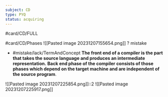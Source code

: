 ```yaml
---
subject: CD
type: PYQ
status: acquiring
---
```

#card/CD/FULL

#card/CD/Phases
![[Pasted image 20231207155654.png]]
?
mistake
- #mistake/lack/TermAndConcept
**The front end of a compiler is the part that takes the source language and produces an intermediate representation.**
**Back end phase of the compiler consists of those phases which depend on the target machine and are independent of the source program**. <!--SR:!2023-12-16,4,170-->

![[Pasted image 20231207225854.png]]::2 ![[Pasted image 20231207225917.png]] <!--SR:!2023-12-16,4,170-->

